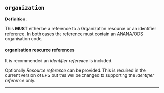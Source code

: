 ## `organization`

<b>Definition:</b>

This **MUST** either be a reference to a Organization resource or an identifier reference. In both cases the reference must contain an ANANA/ODS organisation code.

#### organisation resource references

It is recommended an *identifier reference* is included.

Optionally *Resource reference* can be provided. This is required in the current version of EPS but this will be changed to supporting the *identifier reference* only.

---

